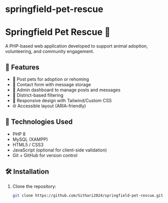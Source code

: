 # springfield-pet-rescue
# Springfield Pet Rescue 🐾

A PHP-based web application developed to support animal adoption, volunteering, and community engagement.

## 📌 Features

- 🐶 Post pets for adoption or rehoming
- 📨 Contact form with message storage
- 🧾 Admin dashboard to manage posts and messages
- 📍 District-based filtering
- 🎨 Responsive design with Tailwind/Custom CSS
- 🌐 Accessible layout (ARIA-friendly)

## 🚀 Technologies Used

- PHP 8
- MySQL (XAMPP)
- HTML5 / CSS3
- JavaScript (optional for client-side validation)
- Git + GitHub for version control

## 🛠 Installation

1. Clone the repository:
   ```bash
   git clone https://github.com/Sithari2024/springfield-pet-rescue.git
